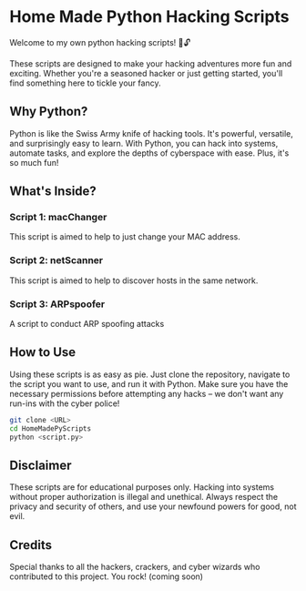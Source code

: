 # Home Made Python Hacking Scripts

Welcome to my own python hacking scripts! 🐍🔓

These scripts are designed to make your hacking adventures more fun and exciting. Whether you're a seasoned hacker or just getting started, you'll find something here to tickle your fancy.

## Why Python?

Python is like the Swiss Army knife of hacking tools. It's powerful, versatile, and surprisingly easy to learn. With Python, you can hack into systems, automate tasks, and explore the depths of cyberspace with ease. Plus, it's so much fun!

## What's Inside?

### Script 1: macChanger

This script is aimed to help to just change your MAC address.

### Script 2: netScanner

This script is aimed to help to discover hosts in the same network.

### Script 3: ARPspoofer

A script to conduct ARP spoofing attacks

## How to Use

Using these scripts is as easy as pie. Just clone the repository, navigate to the script you want to use, and run it with Python. Make sure you have the necessary permissions before attempting any hacks – we don't want any run-ins with the cyber police!

```bash
git clone <URL>
cd HomeMadePyScripts
python <script.py>
```

## Disclaimer

These scripts are for educational purposes only. Hacking into systems without proper authorization is illegal and unethical. Always respect the privacy and security of others, and use your newfound powers for good, not evil.

## Credits

Special thanks to all the hackers, crackers, and cyber wizards who contributed to this project. You rock! (coming soon)
